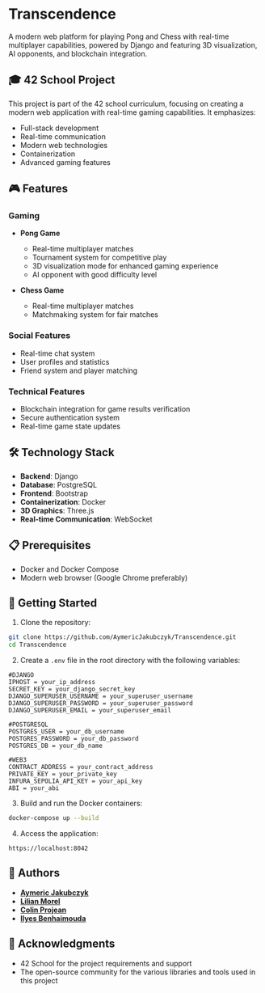 # Transcendence

A modern web platform for playing Pong and Chess with real-time multiplayer capabilities, powered by Django and featuring 3D visualization, AI opponents, and blockchain integration.

## 🎓 42 School Project

This project is part of the 42 school curriculum, focusing on creating a modern web application with real-time gaming capabilities. It emphasizes:
- Full-stack development
- Real-time communication
- Modern web technologies
- Containerization
- Advanced gaming features


## 🎮 Features

### Gaming
- **Pong Game**
  - Real-time multiplayer matches
  - Tournament system for competitive play
  - 3D visualization mode for enhanced gaming experience
  - AI opponent with good difficulty level

- **Chess Game**
  - Real-time multiplayer matches
  - Matchmaking system for fair matches

### Social Features
- Real-time chat system
- User profiles and statistics
- Friend system and player matching

### Technical Features
- Blockchain integration for game results verification
- Secure authentication system
- Real-time game state updates

## 🛠 Technology Stack

- **Backend**: Django
- **Database**: PostgreSQL
- **Frontend**: Bootstrap
- **Containerization**: Docker
- **3D Graphics**: Three.js
- **Real-time Communication**: WebSocket

## 📋 Prerequisites

- Docker and Docker Compose
- Modern web browser (Google Chrome preferably)

## 🚀 Getting Started

1. Clone the repository:
```bash
git clone https://github.com/AymericJakubczyk/Transcendence.git
cd Transcendence
```

2. Create a `.env` file in the root directory with the following variables:
```.env
#DJANGO
IPHOST = your_ip_address
SECRET_KEY = your_django_secret_key
DJANGO_SUPERUSER_USERNAME = your_superuser_username
DJANGO_SUPERUSER_PASSWORD = your_superuser_password
DJANGO_SUPERUSER_EMAIL = your_superuser_email

#POSTGRESQL
POSTGRES_USER = your_db_username
POSTGRES_PASSWORD = your_db_password
POSTGRES_DB = your_db_name

#WEB3
CONTRACT_ADDRESS = your_contract_address
PRIVATE_KEY = your_private_key
INFURA_SEPOLIA_API_KEY = your_api_key
ABI = your_abi
```

3. Build and run the Docker containers:
```bash
docker-compose up --build
```

4. Access the application:
```
https://localhost:8042
```
  


## 🤝 Authors

- [**Aymeric Jakubczyk**](https://github.com/AymericJakubczyk)
- [**Lilian Morel**](https://github.com/p1kaCode)
- [**Colin Projean**](https://github.com/42Colins)
- [**Ilyes Benhaimouda**](https://github.com/LiesXV)


## 🙏 Acknowledgments

- 42 School for the project requirements and support
- The open-source community for the various libraries and tools used in this project
